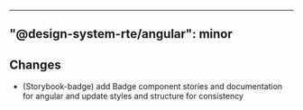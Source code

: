 ---
  "@design-system-rte/angular": minor
  ---
  
  ## Changes

- (Storybook-badge) add Badge component stories and documentation for angular and update styles and structure for consistency
